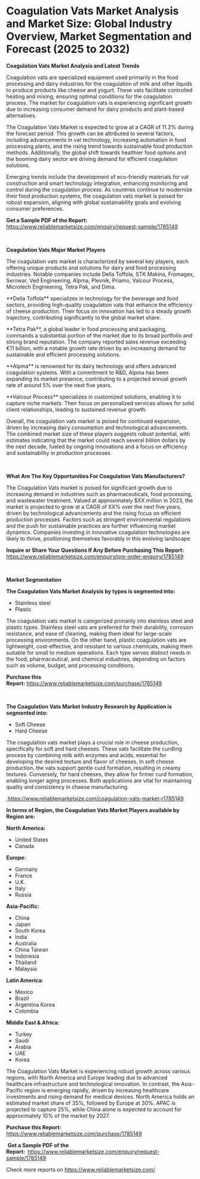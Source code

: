 <p><h1>Coagulation Vats Market Analysis and Market Size: Global Industry Overview, Market Segmentation and Forecast (2025 to 2032)</h1></p><p><strong>Coagulation Vats Market Analysis and Latest Trends</strong></p>
<p><p>Coagulation vats are specialized equipment used primarily in the food processing and dairy industries for the coagulation of milk and other liquids to produce products like cheese and yogurt. These vats facilitate controlled heating and mixing, ensuring optimal conditions for the coagulation process. The market for coagulation vats is experiencing significant growth due to increasing consumer demand for dairy products and plant-based alternatives.</p><p>The Coagulation Vats Market is expected to grow at a CAGR of 11.2% during the forecast period. This growth can be attributed to several factors, including advancements in vat technology, increasing automation in food processing plants, and the rising trend towards sustainable food production methods. Additionally, the global shift towards healthier food options and the booming dairy sector are driving demand for efficient coagulation solutions. </p><p>Emerging trends include the development of eco-friendly materials for vat construction and smart technology integration, enhancing monitoring and control during the coagulation process. As countries continue to modernize their food production systems, the coagulation vats market is poised for robust expansion, aligning with global sustainability goals and evolving consumer preferences.</p></p>
<p><strong>Get a Sample PDF of the Report:&nbsp;</strong> <a href="https://www.reliablemarketsize.com/enquiry/request-sample/1785149?utm_campaign=2281&utm_medium=2&utm_source=Github&utm_content=ia&utm_term=25032025&utm_id=coagulation-vats">https://www.reliablemarketsize.com/enquiry/request-sample/1785149</a></p>
<p>&nbsp;</p>
<p><strong>Coagulation Vats Major Market Players</strong></p>
<p><p>The coagulation vats market is characterized by several key players, each offering unique products and solutions for dairy and food processing industries. Notable companies include Della Toffola, STK Makina, Fromagex, Serowar, Ved Engineering, Alpma, Plevnik, Priamo, Valcour Process, Microtech Engineering, Tetra Pak, and Dima.</p><p>**Della Toffola** specializes in technology for the beverage and food sectors, providing high-quality coagulation vats that enhance the efficiency of cheese production. Their focus on innovation has led to a steady growth trajectory, contributing significantly to the global market share. </p><p>**Tetra Pak**, a global leader in food processing and packaging, commands a substantial portion of the market due to its broad portfolio and strong brand reputation. The company reported sales revenue exceeding €11 billion, with a notable growth rate driven by an increasing demand for sustainable and efficient processing solutions.</p><p>**Alpma** is renowned for its dairy technology and offers advanced coagulation systems. With a commitment to R&D, Alpma has been expanding its market presence, contributing to a projected annual growth rate of around 5% over the next five years.</p><p>**Valcour Process** specializes in customized solutions, enabling it to capture niche markets. Their focus on personalized services allows for solid client relationships, leading to sustained revenue growth.</p><p>Overall, the coagulation vats market is poised for continued expansion, driven by increasing dairy consumption and technological advancements. The combined market size of these players suggests robust potential, with estimates indicating that the market could reach several billion dollars by the next decade, fueled by ongoing innovations and a focus on efficiency and sustainability in production processes.</p></p>
<p>&nbsp;</p>
<p><strong>What Are The Key Opportunities For Coagulation Vats Manufacturers?</strong></p>
<p><p>The Coagulation Vats market is poised for significant growth due to increasing demand in industries such as pharmaceuticals, food processing, and wastewater treatment. Valued at approximately $XX million in 2023, the market is projected to grow at a CAGR of XX% over the next five years, driven by technological advancements and the rising focus on efficient production processes. Factors such as stringent environmental regulations and the push for sustainable practices are further influencing market dynamics. Companies investing in innovative coagulation technologies are likely to thrive, positioning themselves favorably in this evolving landscape.</p></p>
<p><strong>Inquire or Share Your Questions If Any Before Purchasing This Report:</strong> <a href="https://www.reliablemarketsize.com/enquiry/pre-order-enquiry/1785149?utm_campaign=2281&utm_medium=2&utm_source=Github&utm_content=ia&utm_term=25032025&utm_id=coagulation-vats">https://www.reliablemarketsize.com/enquiry/pre-order-enquiry/1785149</a></p>
<p>&nbsp;</p>
<p><strong>Market Segmentation</strong></p>
<p><strong>The Coagulation Vats Market Analysis by types is segmented into:</strong></p>
<p><ul><li>Stainless steel</li><li>Plastic</li></ul></p>
<p><p>The coagulation vats market is categorized primarily into stainless steel and plastic types. Stainless steel vats are preferred for their durability, corrosion resistance, and ease of cleaning, making them ideal for large-scale processing environments. On the other hand, plastic coagulation vats are lightweight, cost-effective, and resistant to various chemicals, making them suitable for small to medium operations. Each type serves distinct needs in the food, pharmaceutical, and chemical industries, depending on factors such as volume, budget, and processing conditions.</p></p>
<p><strong>Purchase this Report:&nbsp;</strong><a href="https://www.reliablemarketsize.com/purchase/1785149?utm_campaign=2281&utm_medium=2&utm_source=Github&utm_content=ia&utm_term=25032025&utm_id=coagulation-vats">https://www.reliablemarketsize.com/purchase/1785149</a></p>
<p>&nbsp;</p>
<p><strong>The Coagulation Vats Market Industry Research by Application is segmented into:</strong></p>
<p><ul><li>Soft Cheese</li><li>Hard Cheese</li></ul></p>
<p><p>The coagulation vats market plays a crucial role in cheese production, specifically for soft and hard cheeses. These vats facilitate the curdling process by combining milk with enzymes and acids, essential for developing the desired texture and flavor of cheeses. In soft cheese production, the vats support gentle curd formation, resulting in creamy textures. Conversely, for hard cheeses, they allow for firmer curd formation, enabling longer aging processes. Both applications are vital for maintaining quality and consistency in cheese manufacturing.</p></p>
<p><a href="https://www.reliablemarketsize.com/coagulation-vats-market-r1785149?utm_campaign=2281&utm_medium=2&utm_source=Github&utm_content=ia&utm_term=25032025&utm_id=coagulation-vats">&nbsp;https://www.reliablemarketsize.com/coagulation-vats-market-r1785149</a></p>
<p><strong>In terms of Region, the Coagulation Vats Market Players available by Region are:</strong></p>
<p>
    <p> <strong> North America: </strong>
        <ul>
            <li>United States</li>
            <li>Canada</li>
        </ul>
        </p> 
    <p> <strong> Europe: </strong>
        <ul>
            <li>Germany</li>
            <li>France</li>
            <li>U.K.</li>
            <li>Italy</li>
            <li>Russia</li>
        </ul>
        </p> 
    <p> <strong> Asia-Pacific: </strong>
        <ul>
            <li>China</li>
            <li>Japan</li>
            <li>South Korea</li>
            <li>India</li>
            <li>Australia</li>
            <li>China Taiwan</li>
            <li>Indonesia</li>
            <li>Thailand</li>
            <li>Malaysia</li>
        </ul>
        </p> 
    <p> <strong> Latin America: </strong>
        <ul>
            <li>Mexico</li>
            <li>Brazil</li>
            <li>Argentina Korea</li>
            <li>Colombia</li>
        </ul>
        </p> 
    <p> <strong> Middle East & Africa: </strong>
        <ul>
            <li>Turkey</li>
            <li>Saudi</li>
            <li>Arabia</li>
            <li>UAE</li>
            <li>Korea</li>
        </ul>
    </p>
    </p>
<p><p>The Coagulation Vats Market is experiencing robust growth across various regions, with North America and Europe leading due to advanced healthcare infrastructure and technological innovation. In contrast, the Asia-Pacific region is emerging rapidly, driven by increasing healthcare investments and rising demand for medical devices. North America holds an estimated market share of 35%, followed by Europe at 30%. APAC is projected to capture 25%, while China alone is expected to account for approximately 10% of the market by 2027.</p></p>
<p><strong>Purchase this Report: </strong><a href="https://www.reliablemarketsize.com/purchase/1785149?utm_campaign=2281&utm_medium=2&utm_source=Github&utm_content=ia&utm_term=25032025&utm_id=coagulation-vats">https://www.reliablemarketsize.com/purchase/1785149</a></p>
<p>&nbsp;<strong>Get a Sample PDF of the Report:&nbsp;&nbsp;</strong><a href="https://www.reliablemarketsize.com/enquiry/request-sample/1785149?utm_campaign=2281&utm_medium=2&utm_source=Github&utm_content=ia&utm_term=25032025&utm_id=coagulation-vats">https://www.reliablemarketsize.com/enquiry/request-sample/1785149</a></p>
<p><strong></strong></p>
<p>Check more reports on <a href="https://www.reliablemarketsize.com/?utm_campaign=2281&utm_medium=2&utm_source=Github&utm_content=ia&utm_term=25032025&utm_id=coagulation-vats">https://www.reliablemarketsize.com/</a></p>